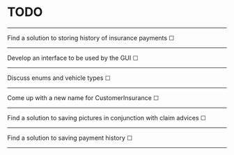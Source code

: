 # TODO
___
Find a solution to storing history of insurance payments ☐
___
Develop an interface to be used by the GUI ☐
___
Discuss enums and vehicle types ☐
___
Come up with a new name for CustomerInsurance ☐
___
Find a solution to saving pictures in conjunction with claim advices ☐
___
Find a solution to saving payment history ☐
___
